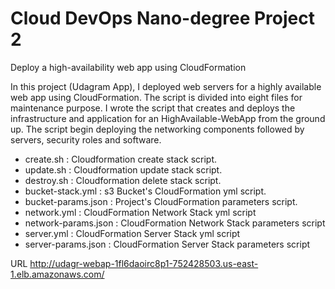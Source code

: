 # Cloud DevOps Nano-degree Project 2
Deploy a high-availability web app using CloudFormation

In this project (Udagram App), I deployed web servers for a highly available web app using CloudFormation. The script is divided into eight files for maintenance purpose. I wrote the script that creates and deploys the infrastructure and application for an HighAvailable-WebApp from the ground up. The script begin deploying the networking components followed by servers, security roles and software.



* create.sh : Cloudformation create stack script. 
* update.sh : Cloudformation update stack script.
* destroy.sh : Cloudformation delete stack script.
* bucket-stack.yml : s3 Bucket's CloudFormation yml script.
* bucket-params.json : Project's CloudFormation parameters script.
* network.yml : CloudFormation Network Stack yml script
* network-params.json : CloudFormation Network Stack parameters script
* server.yml : CloudFormation Server Stack yml script
* server-params.json : CloudFormation Server Stack parameters script




URL 
http://udagr-webap-1fl6daoirc8p1-752428503.us-east-1.elb.amazonaws.com/

